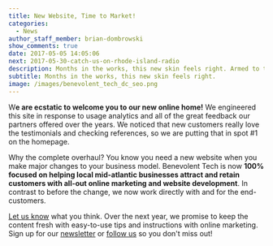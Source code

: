 ```yaml
---
title: New Website, Time to Market!
categories:
  - News
author_staff_member: brian-dombrowski
show_comments: true
date: 2017-05-05 14:05:06
next: 2017-05-30-catch-us-on-rhode-island-radio
description: Months in the works, this new skin feels right. Armed to the teeth, we're launching a new marketing campaign!
subtitle: Months in the works, this new skin feels right.
image: /images/benevolent_tech_dc_seo.png
---
```


<span class="dropcap">W</span>**e are ecstatic to welcome you to our new online home!** We engineered this site in response to usage analytics and all of the great feedback our partners offered over the years.  We noticed that new customers really love the testimonials and checking references, so we are putting that in spot #1 on the homepage.

Why the complete overhaul? You know you need a new website when you make major changes to your business model. Benevolent Tech is now **100% focused on helping local mid-atlantic businesses attract and retain customers with all-out online marketing and website development**. In contrast to before the change, we now work directly with and for the end-customers.
    
[Let us know](/contact) what you think. Over the next year, we promise to keep the content fresh with easy-to-use tips and instructions with online marketing. Sign up for our [newsletter](#footer-newsletter) or [follow us](#footer) so you don't miss out!

